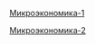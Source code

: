 
[Микроэкономика-1](https://www.youtube.com/playlist?list=PLlx2izuC9gjgpfw_8rAkxhODA3_bK2QBP)

[Микроэкономика-2](https://www.youtube.com/playlist?list=PLlx2izuC9gjiW5KO4e-fo1KdlR8_BHnmB)
